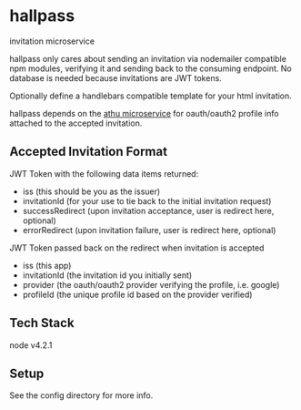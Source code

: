 # hallpass
invitation microservice

hallpass only cares about sending an invitation via nodemailer compatible npm modules, verifying it and sending back to the consuming endpoint. No database is needed because invitations are JWT tokens.

Optionally define a handlebars compatible template for your html invitation.

hallpass depends on the <a href="https://github.com/sebringj/athu">athu microservice</a> for oauth/oauth2 profile info attached to the accepted invitation.

## Accepted Invitation Format

JWT Token with the following data items returned:

- iss (this should be you as the issuer)
- invitationId (for your use to tie back to the initial invitation request)
- successRedirect (upon invitation acceptance, user is redirect here, optional)
- errorRedirect (upon invitation failure, user is redirect here, optional)

JWT Token passed back on the redirect when invitation is accepted
- iss (this app)
- invitationId (the invitation id you initially sent)
- provider (the oauth/oauth2 provider verifying the profile, i.e. google)
- profileId (the unique profile id based on the provider verified)

## Tech Stack
node v4.2.1

## Setup
See the config directory for more info.
